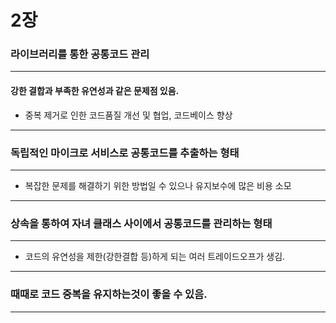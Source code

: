 # 2장

### 라이브러리를 통한 공통코드 관리
---
#### 강한 결합과 부족한 유연성과 같은 문제점 있음.
- 중복 제거로 인한 코드품질 개선 및 협업, 코드베이스 향상
---
### 독립적인 마이크로 서비스로 공통코드를 추출하는 형태
---
- 복잡한 문제를 해결하기 위한 방법일 수 있으나 유지보수에 많은 비용 소모
---
### 상속을 통하여 자녀 클래스 사이에서 공통코드를 관리하는 형태
---
- 코드의 유연성을 제한(강한결합 등)하게 되는 여러 트레이드오프가 생김.
---
### 때때로 코드 중복을 유지하는것이 좋을 수 있음.
---
